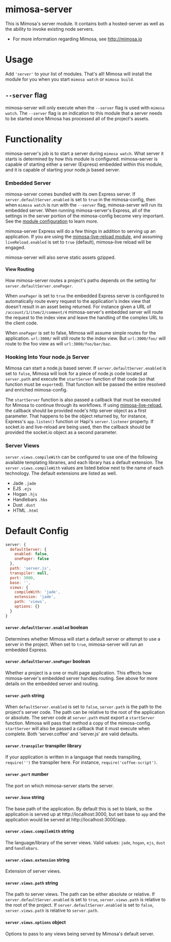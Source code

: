 mimosa-server
===========

This is Mimosa's server module.  It contains both a hosted-server as well as the ability to invoke existing node servers.

* For more information regarding Mimosa, see http://mimosa.io

# Usage

Add `'server'` to your list of modules.  That's all!  Mimosa will install the module for you when you start `mimosa watch` or `mimosa build`.

## `--server` flag

mimosa-server will only execute when the `--server` flag is used with `mimosa watch`.  The `--server` flag is an indication to this module that a server needs to be started once Mimosa has processed all of the project's assets.

# Functionality

mimosa-server's job is to start a server during `mimosa watch`.  What server it starts is determined by how this module is configured.  mimosa-server is capable of starting either a server (Express) embedded within this module, and it is capable of starting your node.js based server.

### Embedded Server

mimosa-server comes bundled with its own Express server. If `server.defaultServer.enabled` is set to `true` in the mimosa-config, then when `mimosa watch` is run with the `--server` flag, mimosa-server will run its embedded server. When running mimosa-server's Express, all of the settings in the server portion of the mimosa-config become very important. See the [module configuration](#default-config) to learn more.

mimosa-server Express will do a few things in addition to serving up an application. If you are using the [mimosa-live-reload module](https://github.com/dbashford/mimosa-live-reload), and  assuming `liveReload.enabled` is set to `true` (default), mimosa-live reload will be engaged.

mimosa-server will also serve static assets gzipped.

#### View Routing

How mimosa-server routes a project's paths depends on the setting for `server.defaultServer.onePager`.

When `onePager` is set to `true` the embedded Express server is configured to automatically route every request to the application's index view that doesn't result in an asset being returned. For instance given a URL of `/account/1/item/2/comment/4` mimosa-server's embedded server will route the request to the index view and leave the handling of the complex URL to the client code.

When `onePager` is set to false, Mimosa will assume simple routes for the application. `url:3000/` will still route to the index view. But `url:3000/foo/` will route to the foo view as will `url:3000/foo/bar/baz`.

### Hooking Into Your node.js Server

Mimosa can start a node.js based server. If `server.defaultServer.enabled` is set to `false`, Mimosa will look for a piece of node.js code located at `server.path` and execute the `startServer` function of that code (so that function must be `export`ed). That function will be passed the entire resolved and enriched mimosa-config.

The `startServer` function is also passed a callback that must be executed for Mimosa to continue through its workflows. If using [mimosa-live-reload](https://github.com/dbashford/mimosa-live-reload), the callback should be provided node's http server object as a first parameter. That happens to be the object returned by, for instance, Express's `app.listen()` function or Hapi's `server.listener` property. If socket.io and live-reload are being used, then the callback should be provided the socket.io object as a second parameter.

### Server Views

`server.views.compileWith` can be configured to use one of the following available templating libraries, and each library has a default extension. The `server.views.compileWith` values are listed below next to the name of each technology. The default extensions are listed as well.

* Jade `.jade`
* EJS `.ejs`
* Hogan `.hjs`
* Handlebars `.hbs`
* Dust `.dust`
* HTML `.html`

# Default Config

```javascript
server: {
  defaultServer: {
    enabled: false,
    onePager: false
  },
  path: 'server.js',
  transpiler: null,  
  port: 3000,
  base: '',
  views: {
    compileWith: 'jade',
    extension: 'jade',
    path: 'views',
    options: {}
  }
}
```

#### `server.defaultServer.enabled` boolean
Determines whether Mimosa will start a default server or attempt to use a server in the project. When set to `true`, mimosa-server will run an embedded Express.

#### `server.defaultServer.onePager` boolean
Whether a project is a one or multi page application. This effects how mimosa-server's embedded server handles routing. See above for more details on the embedded server and routing.

#### `server.path` string
When `defaultServer.enabled` is set to `false`, `server.path` is the path to the project's server code. The path can be relative to the root of the application or absolute. The server code at `server.path` must export a `startServer` function. Mimosa will pass that method a copy of the mimosa-config. `startServer` will also be passed a callback that it must execute when complete. Both 'server.coffee' and 'server.js' are valid defaults.

#### `server.transpiler` transpiler library
If your application is written in a language that needs transpiling, `require('')` the transpiler here. For instance, `require('coffee-script')`.

#### `server.port` number
The port on which mimosa-server starts the server.

#### `server.base` string
The base path of the application. By default this is set to blank, so the application is served up at http://localhost:3000, but set base to `app` and the application would be served at http://localhost:3000/app.

#### `server.views.compileWith` string
The language/library of the server views. Valid values: `jade`, `hogan`, `ejs`, `dust` and `handlebars`.

#### `server.views.extension` string
Extension of server views.

#### `server.views.path` string
The path to server views. The path can be either absolute or relative. If `server.defaultServer.enabled` is set to `true`, `server.views.path` is relative to the root of the project. If `server.defaultServer.enabled` is set to `false`, `server.views.path` is relative to `server.path`.

#### `server.views.options` object
Options to pass to any views being served by Mimosa's default server.